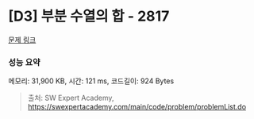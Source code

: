 # [D3] 부분 수열의 합 - 2817 

[문제 링크](https://swexpertacademy.com/main/code/problem/problemDetail.do?contestProbId=AV7IzvG6EksDFAXB) 

### 성능 요약

메모리: 31,900 KB, 시간: 121 ms, 코드길이: 924 Bytes



> 출처: SW Expert Academy, https://swexpertacademy.com/main/code/problem/problemList.do